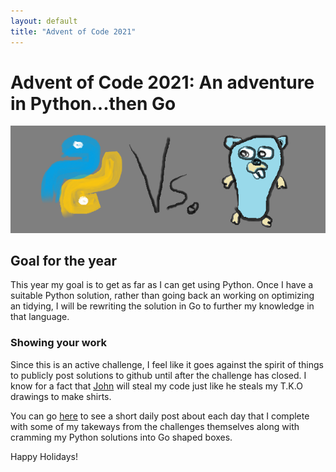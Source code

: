 ```yaml
---
layout: default
title: "Advent of Code 2021"
---
```


# Advent of Code 2021:  An adventure in Python...then Go
![one art please](/docs/assets/img/python_vs_go.png)

## Goal for the year

This year my goal is to get as far as I can get using Python.  Once I have a suitable Python
solution, rather than going back an working on optimizing an tidying, I will be rewriting the solution
in Go to further my knowledge in that language.

### Showing your work

Since this is an active challenge, I feel like it goes against the spirit of things to publicly post solutions to github until after the challenge has closed. I know for a fact that [John](https://github.com/Nhawdge) will steal my code just like he steals my T.K.O drawings to make shirts.

You can go [here](/docs/AoC_2021.md/) to see a short daily post about each day that I complete with some of my takeways from the challenges themselves along with cramming my Python solutions into Go shaped boxes.

Happy Holidays!
